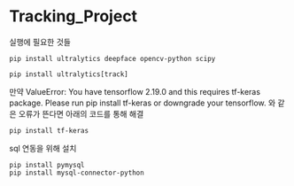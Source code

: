 # Tracking_Project
실행에 필요한 것들


```
pip install ultralytics deepface opencv-python scipy
```

```
pip install ultralytics[track]
```

만약 ValueError: You have tensorflow 2.19.0 and this requires tf-keras package. Please run pip install tf-keras or downgrade your tensorflow. 와 같은 오류가 뜬다면 아래의 코드를 통해 해결
```
pip install tf-keras
```

sql 연동을 위해 설치
```
pip install pymysql
pip install mysql-connector-python
```
